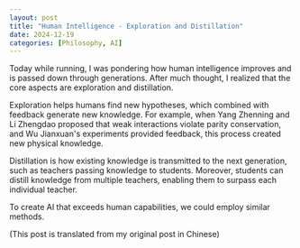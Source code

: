 ```yaml
---
layout: post
title: "Human Intelligence - Exploration and Distillation"
date: 2024-12-19
categories: [Philosophy, AI]
---
```


Today while running, I was pondering how human intelligence improves and is passed down through generations. After much thought, I realized that the core aspects are exploration and distillation.

Exploration helps humans find new hypotheses, which combined with feedback generate new knowledge. For example, when Yang Zhenning and Li Zhengdao proposed that weak interactions violate parity conservation, and Wu Jianxuan's experiments provided feedback, this process created new physical knowledge.

Distillation is how existing knowledge is transmitted to the next generation, such as teachers passing knowledge to students. Moreover, students can distill knowledge from multiple teachers, enabling them to surpass each individual teacher.

To create AI that exceeds human capabilities, we could employ similar methods.

(This post is translated from my original post in Chinese)